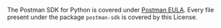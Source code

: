 The Postman SDK for Python is covered under [Postman EULA](https://www.postman.com/legal/terms/).
Every file present under the package `postman-sdk` is covered by this License.